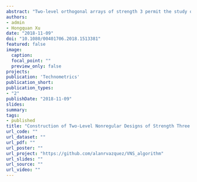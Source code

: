 ```yaml
---
abstract: "Two-level orthogonal arrays of strength 3 permit the study of the main effects and the two-factor interactions of the experimental factors. These arrays are classified into regular and nonregular designs. Good regular designs are available in the literature for large run sizes that are a power of 2. In contrast, good nonregular designs, which have run sizes that are multiples of 8 and are more flexible alternatives to regular designs, are not available for large numbers of runs because their construction is challenging. In this article, we introduce a collection of strength-3 nonregular designs with large run sizes that, to the best of our knowledge, have not been explored before in the design literature. Using theoretical results and algorithmic approaches, we construct nonregular designs with up to 1280 runs. Our designs fill the gaps between the available strength-3 designs with large run sizes and outperform many comparably sized benchmark designs in terms of the aliasing among the two-factor interactions. We show the applicability of our collection of strength-3 designs using an infrared sensor experiment. Supplementary materials for this article are available online."
authors: 
- admin
- Hongquan Xu
date: "2018-11-09"
doi: "10.1080/00401706.2018.1513381"
featured: false
image:
  caption:
  focal_point: ""
  preview_only: false
projects:
publication: 'Technometrics'
publication_short: 
publication_types:
- "2"
publishDate: "2018-11-09"
slides:
summary:
tags:
- published
title: "Construction of Two-Level Nonregular Designs of Strength Three With Large Run Sizes"
url_code: ""
url_dataset: ""
url_pdf: ""
url_poster: ""
url_project: "https://github.com/alanrvazquez/VNS_algorithm"
url_slides: ""
url_source: ""
url_video: ""
---
```

